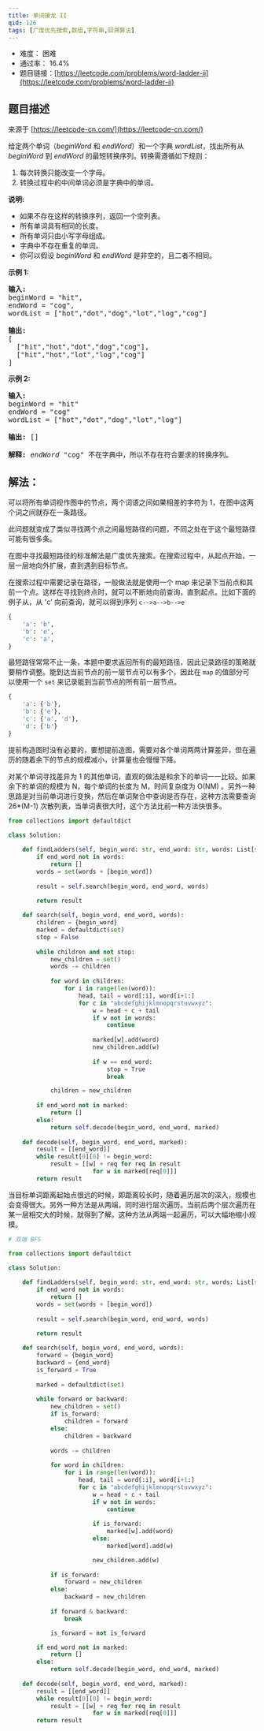 ```yaml
---
title: 单词接龙 II
qid: 126
tags: [广度优先搜索,数组,字符串,回溯算法]
---
```



- 难度： 困难
- 通过率： 16.4%
- 题目链接：[https://leetcode.com/problems/word-ladder-ii](https://leetcode.com/problems/word-ladder-ii)


## 题目描述

来源于 [https://leetcode-cn.com/](https://leetcode-cn.com/)

<p>给定两个单词（<em>beginWord</em> 和 <em>endWord</em>）和一个字典 <em>wordList</em>，找出所有从 <em>beginWord </em>到 <em>endWord </em>的最短转换序列。转换需遵循如下规则：</p>

<ol>
	<li>每次转换只能改变一个字母。</li>
	<li>转换过程中的中间单词必须是字典中的单词。</li>
</ol>

<p><strong>说明:</strong></p>

<ul>
	<li>如果不存在这样的转换序列，返回一个空列表。</li>
	<li>所有单词具有相同的长度。</li>
	<li>所有单词只由小写字母组成。</li>
	<li>字典中不存在重复的单词。</li>
	<li>你可以假设 <em>beginWord</em> 和 <em>endWord </em>是非空的，且二者不相同。</li>
</ul>

<p><strong>示例 1:</strong></p>

<pre><strong>输入:</strong>
beginWord = &quot;hit&quot;,
endWord = &quot;cog&quot;,
wordList = [&quot;hot&quot;,&quot;dot&quot;,&quot;dog&quot;,&quot;lot&quot;,&quot;log&quot;,&quot;cog&quot;]

<strong>输出:</strong>
[
  [&quot;hit&quot;,&quot;hot&quot;,&quot;dot&quot;,&quot;dog&quot;,&quot;cog&quot;],
&nbsp; [&quot;hit&quot;,&quot;hot&quot;,&quot;lot&quot;,&quot;log&quot;,&quot;cog&quot;]
]
</pre>

<p><strong>示例 2:</strong></p>

<pre><strong>输入:</strong>
beginWord = &quot;hit&quot;
endWord = &quot;cog&quot;
wordList = [&quot;hot&quot;,&quot;dot&quot;,&quot;dog&quot;,&quot;lot&quot;,&quot;log&quot;]

<strong>输出: </strong>[]

<strong>解释:</strong>&nbsp;<em>endWord</em> &quot;cog&quot; 不在字典中，所以不存在符合要求的转换序列。</pre>


## 解法：

可以将所有单词视作图中的节点，两个词语之间如果相差的字符为 1，在图中这两个词之间就存在一条路径。

此问题就变成了类似寻找两个点之间最短路径的问题，不同之处在于这个最短路径可能有很多条。

在图中寻找最短路径的标准解法是广度优先搜索。在搜索过程中，从起点开始，一层一层地向外扩展，直到遇到目标节点。

在搜索过程中需要记录在路径，一般做法就是使用一个 map 来记录下当前点和其前一个点。这样在寻找到终点时，就可以不断地向前查询，直到起点。比如下面的例子从，从 'c' 向前查询，就可以得到序列 `c-->a-->b-->e`

```python
{
    'a': 'b',
    'b': 'e',
    'c': 'a',
}
```

最短路径常常不止一条，本题中要求返回所有的最短路径，因此记录路径的策略就要稍作调整。能到达当前节点的前一层节点可以有多个，因此在 `map` 的值部分可以使用一个 `set` 来记录能到当前节点的所有前一层节点。

```python
{
    'a': {'b'},
    'b': {'e'},
    'c': {'a', 'd'},
    'd': {'b'}
}
```

提前构造图时没有必要的，要想提前造图，需要对各个单词两两计算差异，但在遍历的随着余下的节点的规模减小，计算量也会慢慢下降。

对某个单词寻找差异为 1 的其他单词，直观的做法是和余下的单词一一比较。如果余下的单词的规模为 N，每个单词的长度为 M，时间复杂度为 O(NM) 。另外一种思路是对当前单词进行变换，然后在单词聚合中查询是否存在，这种方法需要查询 26*(M-1) 次散列表，当单词表很大时，这个方法比前一种方法快很多。

```python
from collections import defaultdict

class Solution:
    
    def findLadders(self, begin_word: str, end_word: str, words: List[str]) -> List[List[str]]:
        if end_word not in words:
            return []
        words = set(words + [begin_word])
        
        result = self.search(begin_word, end_word, words)
        
        return result

    def search(self, begin_word, end_word, words):
        children = {begin_word}
        marked = defaultdict(set)
        stop = False
        
        while children and not stop:
            new_children = set()
            words -= children
            
            for word in children:
                for i in range(len(word)):
                    head, tail = word[:i], word[i+1:]
                    for c in "abcdefghijklmnopqrstuvwxyz":
                        w = head + c + tail
                        if w not in words:
                            continue
                            
                        marked[w].add(word)
                        new_children.add(w)
                        
                        if w == end_word:
                            stop = True
                            break

            children = new_children
            
        if end_word not in marked:
            return []
        else:
            return self.decode(begin_word, end_word, marked)
        
    def decode(self, begin_word, end_word, marked):
        result = [[end_word]]
        while result[0][0] != begin_word:
            result = [[w] + req for req in result
                        for w in marked[req[0]]]
        return result
```

当目标单词距离起始点很远的时候，即距离较长时，随着遍历层次的深入，规模也会变得很大。另外一种方法是从两端，同时进行层次遍历。当前后两个层次遍历在某一层相交大的时候，就得到了解。这种方法从两端一起遍历，可以大幅地缩小规模。


```python
# 双端 BFS

from collections import defaultdict

class Solution:
    
    def findLadders(self, begin_word: str, end_word: str, words: List[str]) -> List[List[str]]:
        if end_word not in words:
            return []
        words = set(words + [begin_word])
        
        result = self.search(begin_word, end_word, words)
        
        return result

    def search(self, begin_word, end_word, words):
        forward = {begin_word}
        backward = {end_word}
        is_forward = True
        
        marked = defaultdict(set)
        
        while forward or backward:
            new_children = set()
            if is_forward:
                children = forward
            else:
                children = backward
            
            words -= children
            
            for word in children:
                for i in range(len(word)):
                    head, tail = word[:i], word[i+1:]
                    for c in "abcdefghijklmnopqrstuvwxyz":
                        w = head + c + tail
                        if w not in words:
                            continue
                        
                        if is_forward:
                            marked[w].add(word)
                        else:
                            marked[word].add(w)

                        new_children.add(w)
            
            if is_forward:
                forward = new_children
            else:
                backward = new_children
            
            if forward & backward:
                break

            is_forward = not is_forward

        if end_word not in marked:
            return []
        else:
            return self.decode(begin_word, end_word, marked)
        
    def decode(self, begin_word, end_word, marked):
        result = [[end_word]]
        while result[0][0] != begin_word:
            result = [[w] + req for req in result
                        for w in marked[req[0]]]
        return result
```